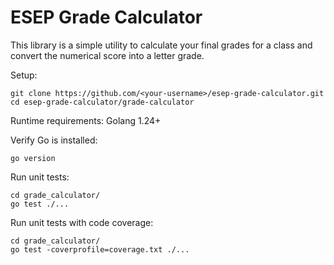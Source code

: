 # ESEP Grade Calculator

This library is a simple utility to calculate your final grades for a class and convert the numerical score into a letter grade.

Setup:
```
git clone https://github.com/<your-username>/esep-grade-calculator.git
cd esep-grade-calculator/grade-calculator
```

Runtime requirements:
Golang 1.24+

Verify Go is installed:
```
go version
```

Run unit tests:
```
cd grade_calculator/
go test ./...
```

Run unit tests with code coverage:
```
cd grade_calculator/
go test -coverprofile=coverage.txt ./...
```
